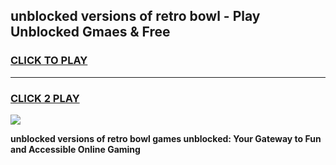 
## unblocked versions of retro bowl - Play Unblocked Gmaes & Free
<h3>
<a href="https://news.freeplayer.one?title=unblocked_versions_of_retro_bowl&ref=23F">CLICK TO PLAY</a></h3>
<hr>

<h3>
<a href="https://news.freeplayer.one?title=unblocked_versions_of_retro_bowl&ref=23F">CLICK 2 PLAY</a>
  
</h3>

<a href="https://news.freeplayer.one?title=unblocked_versions_of_retro_bowl&ref=23F/"><img src="https://clearcache.store/games.png"></a>


**unblocked versions of retro bowl games unblocked: Your Gateway to Fun and Accessible Online Gaming**
